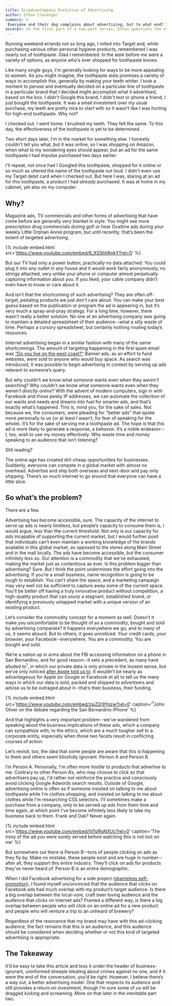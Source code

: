 ```yaml
---
title: Disadvantageous Evolution of Advertising
author: Ethan Clevenger
summary: >
 Everyone and their dog complains about advertising, but to what end? In the problems-oriented first part of a two-part series, Ethan calls out some specific shortcomings and concerns--is big data ethical? Is invasive advertising targeted enough to be effective? Will Mojo Jojo take over Townsville?
excerpt: In the first part of a two-part series, Ethan questions the ethics and effectiveness of current online advertising models.
---
```


Running weekend errands not so long ago, I rolled into Target and, while purchasing various other personal hygiene products, remembered I was nearly out of toothpaste. Glad I remembered. In the aisle before me were a variety of options, as anyone who's ever shopped for toothpaste knows.

Like many single guys, I'm generally looking for ways to be more appealing to women. As you might imagine, the toothpaste aisle promises a variety of ways to accomplish this, generally by making your teeth whiter. I took a moment to peruse and eventually decided on a particular line of toothpaste in a particular brand that I decided might accomplish what it advertised, based on the box. I didn't Google this brand, I didn't text or phone a friend, I just bought the toothpaste. It was a small investment over my usual purchase, my teeth are pretty nice to start with so it wasn’t like I was hurting for high-end toothpaste. Why not?

I checked out. I went home. I brushed my teeth. They felt the same. To this day, the effectiveness of the toothpaste is yet to be determined.

Two short days later, I'm in the market for something else. I honestly couldn't tell you what, but it was online, so I was shopping on Amazon, when what to my wondering eyes should appear, but an ad for the same toothpaste I had impulse purchased two days earlier.

I'll repeat, not once had I Googled this toothpaste, shopped for it online or so much as uttered the name of the toothpaste out loud. I didn't even use my Target debit card when I checked out. But here I was, staring at an ad for this toothpaste, a product I had _already_ purchased. It was at home in my cabinet, yet also on my computer.

## Why?

Magazine ads, TV commercials and other forms of advertising that have come before are generally very blanket in style. You might see more prescription drug commercials during golf or hear Ovaltine ads during your weekly Little Orphan Annie program, but until recently, that’s been the extent of targeted advertising.

{% include embed.html src='https://www.youtube.com/embed/6_XSShVAnkY?rel=0' %}

But our TV had only a power button, practically no data attached. You could plug it into any outlet in any house and it would work fairly anonymously, no strings attached, very unlike your phone or computer almost perpetually capturing information about you. If you liked, your cable company didn’t even have to know or care about it.

And isn’t that the shortcoming of such advertising? They are often off-target, pedaling products we just don't care about. You can make your best guess based on the publication or program the ad is appearing in, but it’s very much a spray-and-pray strategy. For a long time, however, there wasn’t really a better solution. No one at an advertising company was going to maintain a detailed spreadsheet of their audience--what a silly waste of time. Perhaps a cursory spreadsheet, but certainly nothing rivaling today’s resources.

Internet advertising began in a similar fashion with many of the same shortcomings. The amount of targeting happening in the first spam email was [“Do you live on the west coast?"](http://www.adpushup.com/blog/the-history-of-online-advertising/) Banner ads, as an effort to fund websites, were sold to anyone who would buy space. As search was introduced, it was possible to begin advertising in context by serving up ads relevant to someone’s query.

But why couldn’t we know what someone wants even when they _weren’t_ searching? Why couldn’t we know what someone wants even when they weren’t _directly online_? With the advent of modern computers, sign in with Facebook and those pesky IP addresses, we can automate the collection of our wants and needs and dreams into fuel for smarter ads, and that’s exactly what’s happened. This is, mind you, for the sake of sales. Not because we, the consumers, were pleading for "better ads" that spoke more personally to us (or at least I wasn’t, for fear of speaking for the whole). It’s for the sake of serving me a toothpaste ad. The hope is that this ad is more likely to generate a response, a behavior. It’s a noble endeavor--I, too, wish to use my money effectively. Why waste time and money speaking to an audience that isn’t listening?

Still reading?

The online age has created dirt-cheap opportunities for businesses. Suddenly, everyone can compete in a global market with almost no overhead. Advertise and ship both overseas and next-door and pay only shipping. There’s so much internet to go around that everyone can have a little slice.

## So what’s the problem?

There are a few.

Advertising has become accessible, sure. The capacity of the internet to serve up ads is nearly limitless, but people’s capacity to consume them is, I would argue, less than the current threshold. Not only is our capacity for _ads_ incapable of supporting the current market, but I would further posit that individuals can’t even maintain a working knowledge of the brands available in this global market, as opposed to the stores along Main Street and in the mall locally. The ads have become accessible, but the consumer infinitely less so. Our attention is a commodity that we’ve exhausted, making the market just as contentious as ever. Is this problem bigger than advertising? Sure. But I think the point undermines the effort going into the advertising. If you’re a small business, name recognition is going to be tough to establish. You can’t share the space, and a marketing campaign may very well not be sufficient to capture away some of the current space. You’ll be better off having a truly innovative product without competition, a high-quality product that can usurp a stagnant, established brand, or identifying a previously untapped market with a unique version of an existing product.

Let’s consider the commodity concept for a moment as well. Doesn’t it make you uncomfortable to be thought of as a commodity, bought and sold by advertising companies? It happens everywhere we go, and to many of us, it seems absurd. But to others, it goes unnoticed. Your credit cards, your browser, your Facebook--everywhere. You are a commodity. You are bought and sold.

We’re a nation up in arms about the FBI accessing information on a phone in San Bernardino, and for good reason--it sets a precedent, as many have alluded to<sup>1</sup>, in which our private data is only private in the loosest sense, but we’ve only noticed [after Apple told us to](http://www.apple.com/customer-letter/). It wouldn’t be nearly as advantageous for Apple (or Google or Facebook et al) to tell us the many ways in which our data is sold, packed and shipped to advertisers and advise us to be outraged about it--that’s their business, their funding.

{% include embed.html src='https://www.youtube.com/embed/zsjZ2r9Ygzw?rel=0' caption='<sup>1</sup>John Oliver on the debate regarding the San Bernardino iPhone'  %}

And that highlights a very important problem--we’ve wandered from speaking about the business implications of these ads, which a company can sympathize with, to the ethics, which are a much tougher sell to a corporate entity, especially when those two facets result in conflicting courses of action.

Let’s revisit, too, the idea that some people are aware that this is happening to them and others seem blissfully ignorant. Person A and Person B.

I’m Person A. Personally, I'm often more _hostile_ to products that advertise to me. Contrary to other Person A’s, who may choose to click so that advertisers pay up, I'd rather not reinforce the practice and consciously avoid clicking Google Adwords search results. Outside of Google, advertising online is often as if someone insisted on talking to me about toothpaste while I'm clothes shopping, and insisted on talking to me about clothes while I'm researching CSS selectors. I'll sometimes make a purchase from a company, only to be served up ads from them time and time again, at which point I've become infinitely less likely to take my business back to them. Frank and Oak? Never again.

{% include embed.html src='https://www.youtube.com/embed/IVfslRsNXUc?rel=0' caption='The irony of the ad you were surely served before watching this is not lost on me'  %}

But somewhere out there is Person B--tons of people clicking on ads as they fly by. Make no mistake, these people exist and are huge in number--after all, they support this entire industry. They’ll click on ads for products they’ve never heard of. Person B is an entire demographic.

When I did Facebook advertising for a side project ([shameless self-promotion](http://beerpilgrimage.com)), I found myself unconvinced that the audience that clicks on Facebook ads had much overlap with my product’s target audience. Is there a big overlap between the local-vore, craft beer loving audience and the audience that clicks on internet ads? Framed a different way, is there a big overlap between people who will click on an online ad for a new product and people who will venture a trip to an unheard of brewery?

Regardless of the resonance that my brand may have with this ad-clicking audience, the fact remains that this _is_ an audience, and this audience should be considered when deciding whether or not this kind of targeted advertising is appropriate.

## The Takeaway

It’d be easy to take this article and toss it under the header of business-ignorant, uninformed sheeple bleating about crimes against no one, and if it were the end of the conversation, you’d be right. However, I believe there’s a way out, a better advertising model. One that respects its audience and still provides a return on investment, though I’m sure some of us will be dragged kicking and screaming. More on that later in the inevitable part two.
